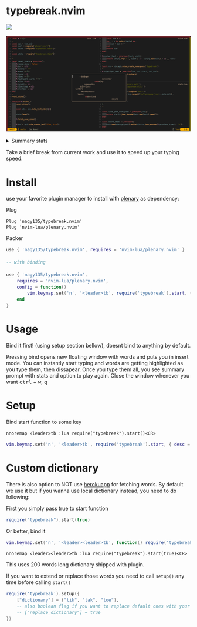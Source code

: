 # typebreak.nvim

![](https://tokei.rs/b1/github/nagy135/typebreak.nvim?category=code)

![screen](doc/header_screen.png)

<!-- <details> -->
<!-- <summary>Screencast asciinema</summary> -->
<!-- ![asciicast](https://asciinema.org/a/Bmn6XjaE2tuTeAcB3D69pZBWn.svg) -->
<!-- </details> -->

<details>
<summary>Summary stats</summary>
<img width="700" alt="Summary stats" src="doc/stats_screen.png">
</details>

Take a brief break from current work and use it to speed up your typing speed.

# Install

use your favorite plugin manager to install with [plenary](https://github.com/nvim-lua/plenary.nvim) as dependency:

Plug
```viml
Plug 'nagy135/typebreak.nvim'
Plug 'nvim-lua/plenary.nvim'
```

Packer
```lua
use { 'nagy135/typebreak.nvim', requires = 'nvim-lua/plenary.nvim' }

-- with binding

use { 'nagy135/typebreak.nvim',
    requires = 'nvim-lua/plenary.nvim',
    config = function()
        vim.keymap.set('n', '<leader>tb', require('typebreak').start, { desc = "Typebreak" })
    end
}
```

# Usage

Bind it first! (using setup section bellow), doesnt bind to anything by default.

Pressing bind opens new floating window with words and puts you in insert mode.
You can instantly start typing and words are getting highlighted as you type them, then dissapear.
Once you type them all, you see summary prompt with stats and option to play again.
Close the window whenever you want <kbd>ctrl</kbd> + <kbd>w</kbd>, <kbd>q</kbd>

# Setup
Bind start function to some key

``` viml
nnoremap <leader>tb :lua require("typebreak").start()<CR>
```
```lua
vim.keymap.set('n', '<leader>tb', require('typebreak').start, { desc = "Typebreak" })

```

# Custom dictionary
There is also option to NOT use [herokuapp](https://random-word-api.herokuapp.com/word?number=10) for fetching words.
By default we use it but if you wanna use local dictionary instead, you need to do following:

First you simply pass true to start function
```lua
require("typebreak").start(true)
```

Or better, bind it
```lua
vim.keymap.set('n', '<leader><leader>tb', function() require('typebreak').start(true) end, { desc = "Typebreak (local dictionary)" })
```
```viml
nnoremap <leader><leader>tb :lua require("typebreak").start(true)<CR>
```

This uses 200 words long dictionary shipped with plugin.

If you want to extend or replace those words you need to call `setup()` any time before calling `start()`
```lua
require('typebreak').setup({
    ["dictionary"] = {"tik", "tak", "toe"},
    -- also boolean flag if you want to replace default ones with your own only
    -- ["replace_dictionary"] = true
})
```
